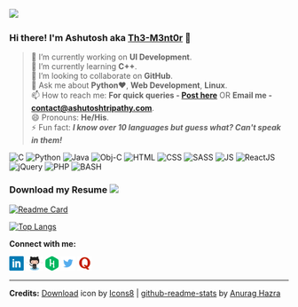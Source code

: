![](https://komarev.com/ghpvc/?username=Th3-M3nt0r&color=blue&style=plastic)
### Hi there! I'm Ashutosh aka [Th3-M3nt0r](https://ashutoshtripathy.com/) 👋 

> 🔭 I’m currently working on **UI Development**. <br/> 
> 🌱 I’m currently learning **C++**. <br/>
> 👯 I’m looking to collaborate on **GitHub**. <!--- 🤔 I’m looking for help with --><br/>
> 💬 Ask me about **Python**:heart:, **Web Development**, **Linux**. <br/>
> 📫 How to reach me: **For quick queries - [Post here](https://github.com/Th3-M3nt0r/Th3-M3nt0r/issues)** OR **Email me - [contact@ashutoshtripathy.com](mailto:contact@ashutoshtripathy.com)**. <br/>
> 😄 Pronouns: **He/His**. <br/>
> ⚡ Fun fact: ***I know over 10 languages but guess what? Can't speak in them!*** 
<div>
  <img alt="C" height="50px" src="https://user-images.githubusercontent.com/38776894/129715090-ea9c18b8-e1a8-4b84-a390-ec50ba52c393.png"/>
  <img alt="Python" height="50px" src="https://user-images.githubusercontent.com/38776894/129716325-bb6b812c-e813-4803-a3cd-9b94bd404cf4.png"/>
  <img alt="Java" height="50px" src="https://user-images.githubusercontent.com/38776894/129719332-a1976a2c-cdca-4474-bd90-06d50af00285.png"/>
  <img alt="Obj-C" height="50px" src="https://user-images.githubusercontent.com/38776894/129718234-5f85e28c-fd36-42e6-b7c4-5e73363e0ad1.png"/>
  <img alt="HTML" height="50px" src="https://user-images.githubusercontent.com/38776894/129719689-dc51faaf-a295-4670-8271-a0dd26093825.png"/>
  <img alt="CSS" height="50px" src="https://user-images.githubusercontent.com/38776894/129719723-6a7c8340-91f3-4def-9b76-8d1fd647813c.png"/>
  <img alt="SASS" height="50px" src="https://user-images.githubusercontent.com/38776894/129720105-9077465b-c096-42f0-87f4-2458b254ecc8.png"/>
  <img alt="JS" height="50px" src="https://user-images.githubusercontent.com/38776894/129719754-d0473e26-c773-47dc-953d-99ec414d621b.png"/>
  <img alt="ReactJS" height="50px" src="https://user-images.githubusercontent.com/38776894/129720509-3dc10362-de46-44ec-8046-eeb3af16d1bc.png"/>
  <img alt="jQuery" height="50px" src="https://user-images.githubusercontent.com/38776894/129720272-ca90fc63-29a1-44d5-bfa5-040973ba4c61.png"/>
  <img alt="PHP" height="50px" src="https://user-images.githubusercontent.com/38776894/129717684-8a89e820-f1e6-4827-8075-322a05c1796b.png"/>
  <img alt="BASH" height="50px" src="https://user-images.githubusercontent.com/38776894/129718544-16a553dd-5bd9-4048-8ddb-60b559a97a35.png"/>
  
</div>

<!-- <img height="16px" src="https://user-images.githubusercontent.com/38776894/129335624-64650ee3-855c-4d1d-9904-bf1fd4c3802b.jpg" />  -->
### Download my Resume <a href="https://drive.google.com/uc?export=download&id=1eCQiXRKXRFhQIvCGWNyY0kV2zIuujIid"> <img height="16px" src="https://user-images.githubusercontent.com/38776894/129336598-9a20b448-660b-402e-9c4c-83d0603fd9c5.gif" /> </a>

<!-- ![Ashutosh's GitHub stats](https://github-readme-stats.vercel.app/api?username=Th3-M3nt0r&show_icons=true&theme=radical)  -->
[![Readme Card](https://github-readme-stats.vercel.app/api/pin/?username=Th3-M3nt0r&repo=Bingo-Game&theme=radical)](https://github.com/Th3-M3nt0r/Bingo-Game) 

[![Top Langs](https://github-readme-stats.vercel.app/api/top-langs/?username=Th3-M3nt0r&layout=compact&theme=radical)](https://github.com/Th3-M3nt0r/github-readme-stats) 
<br/>

**Connect with me:** 

<a href="https://www.linkedin.com/in/tripathyashutosh88/"><img height="26px" src="https://github.com/Th3-M3nt0r/Th3-M3nt0r/blob/main/assets/Linkedin-logo.png"/></a>
<a href="https://github.com/Th3-M3nt0r"><img height="26px" src="https://github.com/Th3-M3nt0r/Th3-M3nt0r/blob/main/assets/Octocat-Github-logo.png"/></a>
<a href="https://github.com/Th3-M3nt0r"><img height="26px" src="https://github.com/Th3-M3nt0r/Th3-M3nt0r/blob/main/assets/Hackerrank-logo.png"/></a>
<a href="https://twitter.com/FueraDeNada"><img height="26px" src="https://github.com/Th3-M3nt0r/Th3-M3nt0r/blob/main/assets/Twitter-logo.png"/></a>
<a href="https://www.quora.com/profile/Ashutosh-Tripathy-10"><img height="26px" src="https://github.com/Th3-M3nt0r/Th3-M3nt0r/blob/main/assets/Quora-logo.png"/></a>
<br/>
<hr/>

**Credits:** <a target="_blank" href="https://icons8.com/icon/Fv6IBmFteKFe/download">Download</a> icon by <a target="_blank" href="https://icons8.com">Icons8</a> | <a target="_blank" href="https://github.com/anuraghazra/github-readme-stats">github-readme-stats</a> by <a target="_blank" href="https://github.com/anuraghazra">Anurag Hazra</a> 
